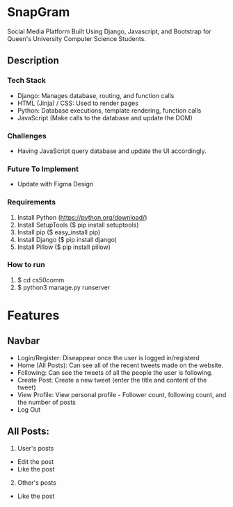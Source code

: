 # SnapGram
Social Media Platform Built Using Django, Javascript, and Bootstrap for Queen's University Computer Science Students.
## Description
### Tech Stack
- Django: Manages database, routing, and function calls
- HTML (Jinja) / CSS: Used to render pages
- Python: Database executions, template rendering, function calls
- JavaScript (Make calls to the database and update the DOM)
### Challenges
- Having JavaScript query database and update the UI accordingly.
### Future To Implement
- Update with Figma Design

### Requirements
1. Install Python (https://python.org/download/)
1. Install SetupTools ($ pip install setuptools)
1. Install pip ($ easy_install pip)
1. Install Django ($ pip install django)
1. Install Pillow ($ pip install pillow)

### How to run
1. $ cd cs50comm
1. $ python3 manage.py runserver

# Features


## Navbar
- Login/Register: Diseappear once the user is logged in/registerd
- Home (All Posts): Can see all of the recent tweets made on the website.
- Following: Can see the tweets of all the people the user is following.
- Create Post: Create a new tweet (enter the title and content of the tweet)
- View Profile: View personal profile - Follower count, following count, and the number of posts
- Log Out

## All Posts:
1) User's posts
- Edit the post
- Like the post
2) Other's posts
- Like the post
